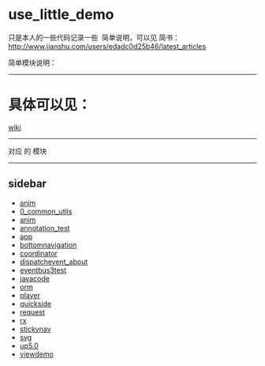 # use_little_demo
只是本人的一些代码记录一些 
简单说明，可以见 简书：
http://www.jianshu.com/users/edadc0d25b46/latest_articles
 
 
简单模块说明：


---
# 具体可以见： 
 [wiki](https://github.com/2954722256/use_little_demo/wiki)


---    
对应 的 模块

---
## sidebar

- [anim](anim)
- [0_common_utils](_common_utils)
- [anim](anim)
- [annotation_test](annotation_test)
- [app](app)
- [bottomnavigation](bottomnavigation)
- [coordinator](coordinator)
- [dispatchevent_about](dispatchevent_about)
- [eventbus3test](eventbus3test)
- [javacode](javacode)
- [orm](orm)
- [player](player)
- [quickside](quickside)
- [request](request)
- [rx](rx)
- [stickynav](stickynav)
- [svg](svg)
- [up5.0](up5.0)
- [viewdemo](viewdemo)


 

